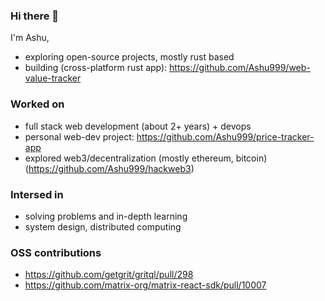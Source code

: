 ### Hi there 👋

I'm Ashu,

- exploring open-source projects, mostly rust based
- building (cross-platform rust app): https://github.com/Ashu999/web-value-tracker

### Worked on
- full stack web development (about 2+ years) + devops
- personal web-dev project: https://github.com/Ashu999/price-tracker-app
- explored web3/decentralization (mostly ethereum, bitcoin)  (https://github.com/Ashu999/hackweb3)

### Intersed in
- solving problems and in-depth learning
- system design, distributed computing

### OSS contributions
- https://github.com/getgrit/gritql/pull/298
- https://github.com/matrix-org/matrix-react-sdk/pull/10007
